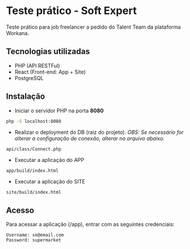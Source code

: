 
# Teste prático - Soft Expert

Teste prático para job freelancer a pedido do Talent Team da plataforma Workana.




## Tecnologias utilizadas

- PHP (API RESTFul)
- React (Front-end: App + Site)
- PostgreSQL



## Instalação

- Iniciar o servidor PHP na porta **8080**

```bash
php -S localhost:8080
```
- Realizar o deployment do DB (raiz do projeto). 
*OBS: Se necessário for alterar a configuração de conexão, alterar no arquivo abaixo.*
```
api/class/Connect.php
```
- Executar a aplicação do APP
```
app/build/index.html
```
- Executar a aplicação do SITE
```
site/build/index.html
```

## Acesso
Para acessar a aplicação (/app), entrar com as seguintes credenciais:
```
Username: se@email.com
Password: supermarket
```